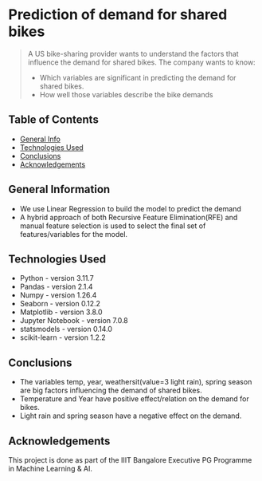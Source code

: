 # Prediction of demand for shared bikes
> A US bike-sharing provider wants to understand the factors that influence the demand for shared bikes.
> The company wants to know:
> - Which variables are significant in predicting the demand for shared bikes.
> - How well those variables describe the bike demands



## Table of Contents
* [General Info](#general-information)
* [Technologies Used](#technologies-used)
* [Conclusions](#conclusions)
* [Acknowledgements](#acknowledgements)

## General Information
- We use Linear Regression to build the model to predict the demand 
- A hybrid approach of both Recursive Feature Elimination(RFE) and manual feature selection is used to select the final set of features/variables for the model.

## Technologies Used
- Python - version 3.11.7
- Pandas - version 2.1.4
- Numpy - version 1.26.4
- Seaborn - version 0.12.2
- Matplotlib - version 3.8.0
- Jupyter Notebook - version 7.0.8
- statsmodels - version 0.14.0
- scikit-learn - version 1.2.2

## Conclusions
- The variables temp, year, weathersit(value=3 light rain), spring season are big factors influencing the demand of shared bikes.
- Temperature and Year have positive effect/relation on the demand for bikes.
- Light rain and spring season have a negative effect on the demand.

## Acknowledgements
This project is done as part of the IIIT Bangalore Executive PG Programme in Machine Learning & AI.
